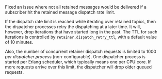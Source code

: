 Fixed an issue where not all retained messages would be delivered if a subscriber hit the retained message dispatch rate limit.

If the dispatch rate limit is reached while iterating over retained topics, then the dispatcher processes retry the dispatching at a later time.  It will, however, drop iterations that have started long in the past.  The TTL for such iterations is controlled by `retainer.dispatch_retry_ttl`, with a default value of 10 minutes.

Also, the number of concurrent retainer dispatch requests is limited to 1000 _per dispatcher process_ (non-configurable).  One dispatcher process is started per Erlang scheduler, which typically means one per CPU core.  If more requests arrive over this limit, the dispatcher will drop older queued requests.
